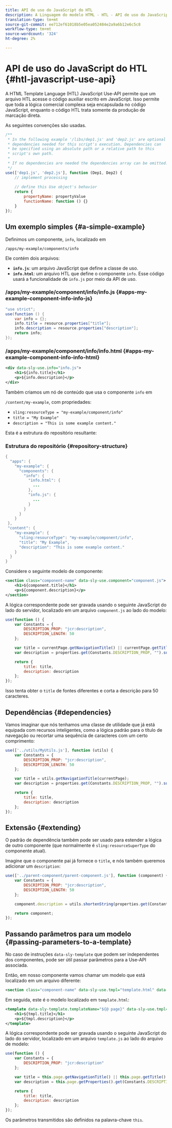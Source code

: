 ```yaml
---
title: API de uso do JavaScript do HTL
description: A Linguagem do modelo HTML - HTL - API de uso do JavaScript permite que um arquivo HTL acesse o código auxiliar escrito em JavaScript.
translation-type: tm+mt
source-git-commit: ee712ef61018b5e05ea052484e2a9a6b12e6c5c8
workflow-type: tm+mt
source-wordcount: '324'
ht-degree: 2%

---
```



# API de uso do JavaScript do HTL {#htl-javascript-use-api}

A HTML Template Language (HTL) JavaScript Use-API permite que um arquivo HTL acesse o código auxiliar escrito em JavaScript. Isso permite que toda a lógica comercial complexa seja encapsulada no código JavaScript, enquanto o código HTL trata somente da produção de marcação direta.

As seguintes convenções são usadas.

```javascript
/**
 * In the following example '/libs/dep1.js' and 'dep2.js' are optional
 * dependencies needed for this script's execution. Dependencies can
 * be specified using an absolute path or a relative path to this
 * script's own path.
 *
 * If no dependencies are needed the dependencies array can be omitted.
 */
use(['dep1.js', 'dep2.js'], function (Dep1, Dep2) {
    // implement processing
  
    // define this Use object's behavior
    return {
        propertyName: propertyValue
        functionName: function () {}
    }
});
```

## Um exemplo simples {#a-simple-example}

Definimos um componente, `info`, localizado em

`/apps/my-example/components/info`

Ele contém dois arquivos:

* **`info.js`**: um arquivo JavaScript que define a classe de uso.
* **`info.html`**: um arquivo HTL que define o componente  `info`. Esse código usará a funcionalidade de `info.js` por meio da API de uso.

### /apps/my-example/component/info/info.js {#apps-my-example-component-info-info-js}

```java
"use strict";
use(function () {
    var info = {};
    info.title = resource.properties["title"];
    info.description = resource.properties["description"];
    return info;
});
```

### /apps/my-example/component/info/info.html {#apps-my-example-component-info-info-html}

```xml
<div data-sly-use.info="info.js">
    <h1>${info.title}</h1>
    <p>${info.description}</p>
</div>
```

Também criamos um nó de conteúdo que usa o componente `info` em

`/content/my-example`, com propriedades:

* `sling:resourceType = "my-example/component/info"`
* `title = "My Example"`
* `description = "This is some example content."`

Esta é a estrutura do repositório resultante:

### Estrutura do repositório {#repository-structure}

```java
{
  "apps": {
    "my-example": {
      "components": {
        "info": {
          "info.html": {
            ...
          },
          "info.js": {
            ...
          }
        }
      }
    }
 },
 "content": {
    "my-example": {
      "sling:resourceType": "my-example/component/info",
      "title": "My Example",
      "description": "This is some example content."
    }
  }
}
```

Considere o seguinte modelo de componente:

```xml
<section class="component-name" data-sly-use.component="component.js">
    <h1>${component.title}</h1>
    <p>${component.description}</p>
</section>
```

A lógica correspondente pode ser gravada usando o seguinte JavaScript do lado do servidor, localizado em um arquivo `component.js` ao lado do modelo:

```javascript
use(function () {
    var Constants = {
        DESCRIPTION_PROP: "jcr:description",
        DESCRIPTION_LENGTH: 50
    };

    var title = currentPage.getNavigationTitle() || currentPage.getTitle() || currentPage.getName();
    var description = properties.get(Constants.DESCRIPTION_PROP, "").substr(0, Constants.DESCRIPTION_LENGTH);

    return {
        title: title,
        description: description
    };
});
```

Isso tenta obter o `title` de fontes diferentes e corta a descrição para 50 caracteres.

## Dependências {#dependencies}

Vamos imaginar que nós tenhamos uma classe de utilidade que já está equipada com recursos inteligentes, como a lógica padrão para o título de navegação ou recortar uma sequência de caracteres com um certo comprimento:

```javascript
use(['../utils/MyUtils.js'], function (utils) {
    var Constants = {
        DESCRIPTION_PROP: "jcr:description",
        DESCRIPTION_LENGTH: 50
    };

    var title = utils.getNavigationTitle(currentPage);
    var description = properties.get(Constants.DESCRIPTION_PROP, "").substr(0, Constants.DESCRIPTION_LENGTH);

    return {
        title: title,
        description: description
    };
});
```

## Extensão {#extending}

O padrão de dependência também pode ser usado para estender a lógica de outro componente (que normalmente é `sling:resourceSuperType` do componente atual).

Imagine que o componente pai já fornece o `title`, e nós também queremos adicionar um `description`:

```javascript
use(['../parent-component/parent-component.js'], function (component) {
    var Constants = {
        DESCRIPTION_PROP: "jcr:description",
        DESCRIPTION_LENGTH: 50
    };

    component.description = utils.shortenString(properties.get(Constants.DESCRIPTION_PROP, ""), Constants.DESCRIPTION_LENGTH);

    return component;
});
```

## Passando parâmetros para um modelo {#passing-parameters-to-a-template}

No caso de instruções `data-sly-template` que podem ser independentes dos componentes, pode ser útil passar parâmetros para a Use-API associada.

Então, em nosso componente vamos chamar um modelo que está localizado em um arquivo diferente:

```xml
<section class="component-name" data-sly-use.tmpl="template.html" data-sly-call="${tmpl.templateName @ page=currentPage}"></section>
```

Em seguida, este é o modelo localizado em `template.html`:

```xml
<template data-sly-template.templateName="${@ page}" data-sly-use.tmpl="${'template.js' @ page=page, descriptionLength=50}">
    <h1>${tmpl.title}</h1>
    <p>${tmpl.description}</p>
</template>
```

A lógica correspondente pode ser gravada usando o seguinte JavaScript do lado do servidor, localizado em um arquivo `template.js` ao lado do arquivo de modelo:

```javascript
use(function () {
    var Constants = {
        DESCRIPTION_PROP: "jcr:description"
    };

    var title = this.page.getNavigationTitle() || this.page.getTitle() || this.page.getName();
    var description = this.page.getProperties().get(Constants.DESCRIPTION_PROP, "").substr(0, this.descriptionLength);

    return {
        title: title,
        description: description
    };
});
```

Os parâmetros transmitidos são definidos na palavra-chave `this`.
